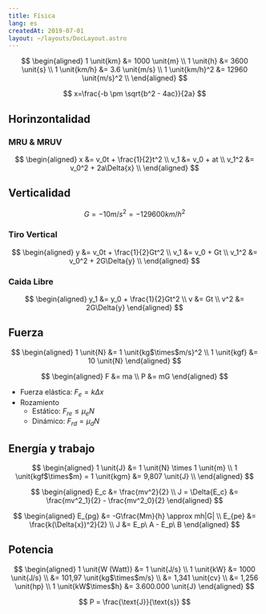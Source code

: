 ```yaml
---
title: Física
lang: es
createdAt: 2019-07-01
layout: ~/layouts/DocLayout.astro
---
```


<!-- toc -->

$$
\begin{aligned}
1 \unit{km} &= 1000 \unit{m} \\
1 \unit{h} &= 3600 \unit{s} \\
1 \unit{km/h} &= 3.6 \unit{m/s} \\
1 \unit{km/h}^2 &= 12960 \unit{m/s}^2 \\
\end{aligned}
$$

$$
x=\frac{-b \pm \sqrt{b^2 - 4ac}}{2a}
$$

## Horinzontalidad

### MRU & MRUV

$$
\begin{aligned}
x &= v_0t + \frac{1}{2}t^2 \\
v_1 &= v_0 + at \\
v_1^2 &= v_0^2 + 2a\Delta{x} \\
\end{aligned}
$$

## Verticalidad

$$
G = -10 \unit{m/s}^2 = -129600 \unit{km/h}^2
$$

### Tiro Vertical

$$
\begin{aligned}
y &= v_0t + \frac{1}{2}Gt^2 \\
v_1 &= v_0 + Gt \\
v_1^2 &= v_0^2 + 2G\Delta{y} \\
\end{aligned}
$$

### Caida Libre

$$
\begin{aligned}
y_1 &= y_0 + \frac{1}{2}Gt^2 \\
v &= Gt \\
v^2 &= 2G\Delta{y}
\end{aligned}
$$

## Fuerza

$$
\begin{aligned}
1 \unit{N} &= 1 \unit{kg$\times$m/s}^2 \\
1 \unit{kgf} &= 10 \unit{N}
\end{aligned}
$$

$$
\begin{aligned}
F &= ma \\
P &= mG
\end{aligned}
$$

- Fuerza elástica: $F_e = k \Delta x$
- Rozamiento
  - Estático: $F_{re} \leq \mu_eN$
  - Dinámico: $F_{rd} = \mu_dN$

## Energía y trabajo

$$
\begin{aligned}
1 \unit{J} &= 1 \unit{N} \times 1 \unit{m} \\
1 \unit{kgf$\times$m} = 1 \unit{kgm} &= 9,807 \unit{J} \\
\end{aligned}
$$

$$
\begin{aligned}
E_c &= \frac{mv^2}{2} \\
J = \Delta{E_c} &= \frac{mv^2_1}{2} - \frac{mv^2_0}{2}
\end{aligned}
$$

$$
\begin{aligned}
E_{pg} &= -G\frac{Mm}{h} \approx mh|G| \\
E_{pe} &= \frac{k(\Delta{x})^2}{2} \\
J &= E_p\ A - E_p\ B
\end{aligned}
$$

## Potencia

$$
\begin{aligned}
1 \unit{W (Watt)} &= 1 \unit{J/s} \\
1 \unit{kW} &= 1000 \unit{J/s} \\
						&= 101,97 \unit{kg$\times$m/s} \\
						&= 1,341 \unit{cv} \\
						&= 1,256 \unit{hp} \\
1 \unit{kW$\times$h} &= 3.600.000 \unit{J}
\end{aligned}
$$

$$
P = \frac{\text{J}}{\text{s}}
$$
